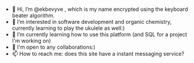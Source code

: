- 👋 Hi, I’m @ekbevyve , which is my name encrypted using the keyboard beater algorithm. 
- 👀 I’m interested in software development and organic chemistry, currently learning to play the ukulele as well:)
- 🌱 I’m currently learning how to use this platform (and SQL for a project I'm working on)
- 💞️ I'm open to any collaborations:)
- 📫 How to reach me: does this site have a instant messaging service?

<!---
ekbevyve/ekbevyve is a ✨ special ✨ repository because its `README.md` (this file) appears on your GitHub profile.
You can click the Preview link to take a look at your changes.
--->
